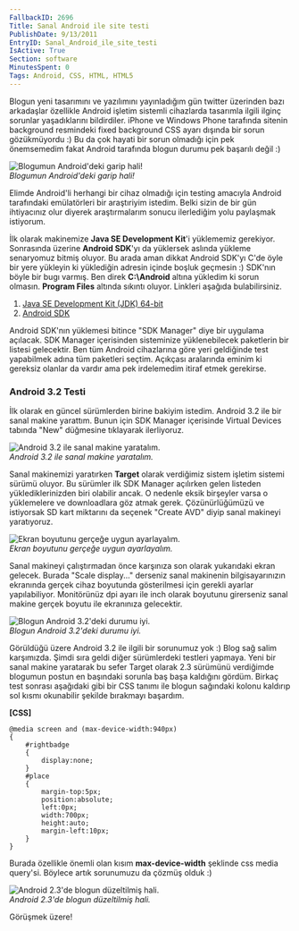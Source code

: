 ```yaml
---
FallbackID: 2696
Title: Sanal Android ile site testi
PublishDate: 9/13/2011
EntryID: Sanal_Android_ile_site_testi
IsActive: True
Section: software
MinutesSpent: 0
Tags: Android, CSS, HTML, HTML5
---
```

Blogun yeni tasarımını ve yazılımını yayınladığım gün twitter üzerinden
bazı arkadaşlar özellikle Android işletim sistemli cihazlarda tasarımla
ilgili ilginç sorunlar yaşadıklarını bildirdiler. iPhone ve Windows
Phone tarafında sitenin background resmindeki fixed background CSS ayarı
dışında bir sorun gözükmüyordu :) Bu da çok hayati bir sorun olmadığı
için pek önemsemedim fakat Android tarafında blogun durumu pek başarılı
değil :)

![Blogumun Android'deki garip
hali!](http://cdn.daron.yondem.com/assets/2696/androidde_site.jpg)\
*Blogumun Android'deki garip hali!*

Elimde Android'li herhangi bir cihaz olmadığı için testing amacıyla
Android tarafındaki emülatörleri bir araştıriyim istedim. Belki sizin de
bir gün ihtiyacınız olur diyerek araştırmalarım sonucu ilerlediğim yolu
paylaşmak istiyorum.

İlk olarak makinemize **Java SE Development Kit**'i yüklememiz
gerekiyor. Sonrasında üzerine **Android SDK**'yı da yüklersek aslında
yükleme senaryomuz bitmiş oluyor. Bu arada aman dikkat Android SDK'yı
C'de öyle bir yere yükleyin ki yüklediğin adresin içinde boşluk geçmesin
:) SDK'nın böyle bir bugı varmış. Ben direk **C:\\Android** altına
yükledim ki sorun olmasın. **Program Files** altında sıkıntı oluyor.
Linkleri aşağıda bulabilirsiniz.

1.  [Java SE Development Kit (JDK)
    64-bit](http://download.oracle.com/otn-pub/java/jdk/6u25-b06/jdk-6u25-windows-x64.exe)
2.  [Android SDK](http://developer.android.com/sdk/index.html)

Android SDK'nın yüklemesi bitince "SDK Manager" diye bir uygulama
açılacak. SDK Manager içerisinden sisteminize yüklenebilecek paketlerin
bir listesi gelecektir. Ben tüm Android cihazlarına göre yeri geldiğinde
test yapabilmek adına tüm paketleri seçtim. Açıkçası aralarında eminim
ki gereksiz olanlar da vardır ama pek irdelemedim itiraf etmek
gerekirse.

### Android 3.2 Testi

İlk olarak en güncel sürümlerden birine bakiyim istedim. Android 3.2 ile
bir sanal makine yarattım. Bunun için SDK Manager içerisinde Virtual
Devices tabında "New" düğmesine tıklayarak ilerliyoruz.

![Android 3.2 ile sanal makine
yaratalım.](http://cdn.daron.yondem.com/assets/2696/android32.png)\
*Android 3.2 ile sanal makine yaratalım.*

Sanal makinemizi yaratırken **Target** olarak verdiğimiz sistem işletim
sistemi sürümü oluyor. Bu sürümler ilk SDK Manager açılırken gelen
listeden yüklediklerinizden biri olabilir ancak. O nedenle eksik
birşeyler varsa o yüklemelere ve downloadlara göz atmak gerek.
Çözünürlüğümüzü ve istiyorsak SD kart miktarını da seçenek "Create AVD"
diyip sanal makineyi yaratıyoruz.

![Ekran boyutunu gerçeğe uygun
ayarlayalım.](http://cdn.daron.yondem.com/assets/2696/android_ekranboyutu.png)\
*Ekran boyutunu gerçeğe uygun ayarlayalım.*

Sanal makineyi çalıştırmadan önce karşınıza son olarak yukarıdaki ekran
gelecek. Burada "Scale display..." derseniz sanal makinenin
bilgisayarınızın ekranında gerçek cihaz boyutunda gösterilmesi için
gerekli ayarlar yapılabiliyor. Monitörünüz dpi ayarı ile inch olarak
boyutunu girerseniz sanal makine gerçek boyutu ile ekranınıza
gelecektir.

![Blogun Android 3.2'deki durumu
iyi.](http://cdn.daron.yondem.com/assets/2696/android32_durum.jpg)\
*Blogun Android 3.2'deki durumu iyi.*

Görüldüğü üzere Android 3.2 ile ilgili bir sorunumuz yok :) Blog sağ
salim karşımızda. Şimdi sıra geldi diğer sürümlerdeki testleri yapmaya.
Yeni bir sanal makine yaratarak bu sefer Target olarak 2.3 sürümünü
verdiğimde blogumun postun en başındaki sorunla baş başa kaldığını
gördüm. Birkaç test sonrası aşağıdaki gibi bir CSS tanımı ile blogun
sağındaki kolonu kaldırıp sol kısmı okunabilir şekilde bırakmayı
başardım.

**[CSS]**

``` {style="font-family: Consolas; font-size: 13; color: black; background: white;"}
@media screen and (max-device-width:940px)
{
    #rightbadge
    {
        display:none;
    }
    #place
    {
        margin-top:5px;
        position:absolute; 
        left:0px; 
        width:700px;
        height:auto;
        margin-left:10px; 
    }
}
```

Burada özellikle önemli olan kısım **max-device-width** şeklinde css
media query'si. Böylece artık sorunumuzu da çözmüş olduk :)

![Android 2.3'de blogun düzeltilmiş
hali.](http://cdn.daron.yondem.com/assets/2696/android23_durum.jpg)\
*Android 2.3'de blogun düzeltilmiş hali.*

Görüşmek üzere!


